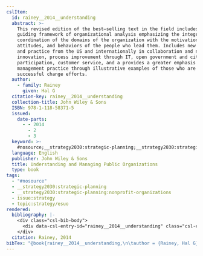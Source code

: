 ```yaml
---
cslItem:
  id: rainey__2014__understanding
  abstract: >-
    This revised edition of the best–selling text in the field includes a
    guiding framework of organizational analysis emphasizing the integration and
    coordination of the domains of the organization with the motivations, work
    attitudes, and behaviors of the people who lead them. Includes new research
    and practice from the US and internationally in collaboration and networks,
    innovation, process improvement through IT, open government and citizen
    participation, customer service, and a provides a greater emphasis on
    management practice through illustrative examples of those who are leading
    successful change efforts.
  author:
    - family: Rainey
      given: Hal G
  citation-key: rainey__2014__understanding
  collection-title: John Wiley & Sons
  ISBN: 978-1-118-58371-5
  issued:
    date-parts:
      - - 2014
        - 2
        - 3
  keyword: >-
    #nosource;__strategy2030:strategic-planning;__strategy2030:strategic-planning:nonprofit-organizations;collection::strategy::esuo
  language: English
  publisher: John Wiley & Sons
  title: Understanding and Managing Public Organizations
  type: book
tags:
  - "#nosource"
  - __strategy2030:strategic-planning
  - __strategy2030:strategic-planning:nonprofit-organizations
  - issue:strategy
  - topic:strategy/esuo
rendered:
  bibliography: |-
    <div class="csl-bib-body">
      <div data-csl-entry-id="rainey__2014__understanding" class="csl-entry">Rainey, H.G. 2014 <i>Understanding and Managing Public Organizations</i>. John Wiley &#38; Sons (John Wiley &#38; Sons).</div>
    </div>
  citation: Rainey, 2014
bibTex: "@book{rainey__2014__understanding,\n\tauthor = {Rainey, Hal G},\n\tseries = {John {Wiley} & {Sons}},\n\tyear = {2014},\n\tmonth = {feb 3},\n\tpublisher = {John Wiley & Sons},\n\ttitle = {Understanding and {Managing} {Public} {Organizations}},\n}\n\n"
---
```

